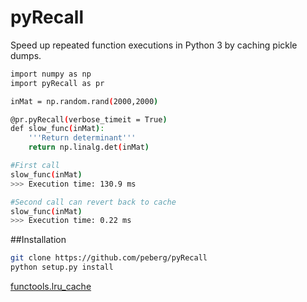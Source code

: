 # pyRecall
Speed up repeated function executions in Python 3 by caching pickle dumps.

``` sh
import numpy as np
import pyRecall as pr

inMat = np.random.rand(2000,2000)

@pr.pyRecall(verbose_timeit = True)
def slow_func(inMat):
    '''Return determinant'''
    return np.linalg.det(inMat)

#First call
slow_func(inMat)
>>> Execution time: 130.9 ms

#Second call can revert back to cache
slow_func(inMat)
>>> Execution time: 0.22 ms
```

##Installation
``` sh
git clone https://github.com/peberg/pyRecall
python setup.py install
```
 [functools.lru_cache](https://docs.python.org/3/library/functools.html)
